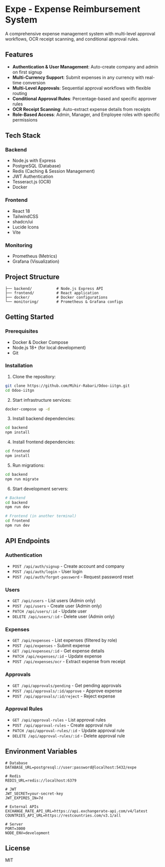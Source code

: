 # Expe - Expense Reimbursement System

A comprehensive expense management system with multi-level approval workflows, OCR receipt scanning, and conditional approval rules.

## Features

- **Authentication & User Management**: Auto-create company and admin on first signup
- **Multi-Currency Support**: Submit expenses in any currency with real-time conversion
- **Multi-Level Approvals**: Sequential approval workflows with flexible routing
- **Conditional Approval Rules**: Percentage-based and specific approver rules
- **OCR Receipt Scanning**: Auto-extract expense details from receipts
- **Role-Based Access**: Admin, Manager, and Employee roles with specific permissions

## Tech Stack

### Backend
- Node.js with Express
- PostgreSQL (Database)
- Redis (Caching & Session Management)
- JWT Authentication
- Tesseract.js (OCR)
- Docker

### Frontend
- React 18
- TailwindCSS
- shadcn/ui
- Lucide Icons
- Vite

### Monitoring
- Prometheus (Metrics)
- Grafana (Visualization)

## Project Structure

```
├── backend/           # Node.js Express API
├── frontend/          # React application
├── docker/            # Docker configurations
└── monitoring/        # Prometheus & Grafana configs
```

## Getting Started

### Prerequisites
- Docker & Docker Compose
- Node.js 18+ (for local development)
- Git

### Installation

1. Clone the repository:
```bash
git clone https://github.com/Mihir-Rabari/Odoo-iitgn.git
cd Odoo-iitgn
```

2. Start infrastructure services:
```bash
docker-compose up -d
```

3. Install backend dependencies:
```bash
cd backend
npm install
```

4. Install frontend dependencies:
```bash
cd frontend
npm install
```

5. Run migrations:
```bash
cd backend
npm run migrate
```

6. Start development servers:
```bash
# Backend
cd backend
npm run dev

# Frontend (in another terminal)
cd frontend
npm run dev
```

## API Endpoints

### Authentication
- `POST /api/auth/signup` - Create account and company
- `POST /api/auth/login` - User login
- `POST /api/auth/forgot-password` - Request password reset

### Users
- `GET /api/users` - List users (Admin only)
- `POST /api/users` - Create user (Admin only)
- `PATCH /api/users/:id` - Update user
- `DELETE /api/users/:id` - Delete user (Admin only)

### Expenses
- `GET /api/expenses` - List expenses (filtered by role)
- `POST /api/expenses` - Submit expense
- `GET /api/expenses/:id` - Get expense details
- `PATCH /api/expenses/:id` - Update expense
- `POST /api/expenses/ocr` - Extract expense from receipt

### Approvals
- `GET /api/approvals/pending` - Get pending approvals
- `POST /api/approvals/:id/approve` - Approve expense
- `POST /api/approvals/:id/reject` - Reject expense

### Approval Rules
- `GET /api/approval-rules` - List approval rules
- `POST /api/approval-rules` - Create approval rule
- `PATCH /api/approval-rules/:id` - Update approval rule
- `DELETE /api/approval-rules/:id` - Delete approval rule

## Environment Variables

```env
# Database
DATABASE_URL=postgresql://user:password@localhost:5432/expe

# Redis
REDIS_URL=redis://localhost:6379

# JWT
JWT_SECRET=your-secret-key
JWT_EXPIRES_IN=7d

# External APIs
EXCHANGE_RATE_API_URL=https://api.exchangerate-api.com/v4/latest
COUNTRIES_API_URL=https://restcountries.com/v3.1/all

# Server
PORT=3000
NODE_ENV=development
```

## License

MIT
